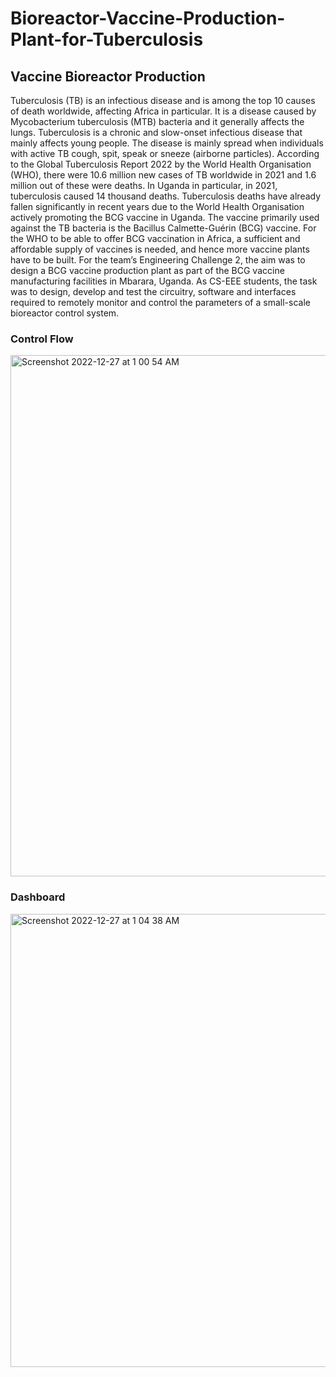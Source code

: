 # Bioreactor-Vaccine-Production-Plant-for-Tuberculosis

## Vaccine Bioreactor Production
Tuberculosis (TB) is an infectious disease and is among the top 10 causes of death worldwide, affecting Africa in particular. It is a disease caused by Mycobacterium tuberculosis (MTB) bacteria and it generally affects the lungs. Tuberculosis is a chronic and slow-onset infectious disease that mainly affects young people. The disease is mainly spread when individuals with active TB cough, spit, speak or sneeze (airborne particles). According to the Global Tuberculosis Report 2022 by the World Health Organisation (WHO), there were 10.6 million new cases of TB worldwide in 2021 and 1.6 million out of these were deaths. In Uganda in particular, in 2021, tuberculosis caused 14 thousand deaths. Tuberculosis deaths have already fallen significantly in recent years due to the World Health Organisation actively promoting the BCG vaccine in Uganda.
The vaccine primarily used against the TB bacteria is the Bacillus Calmette-Guérin (BCG) vaccine. For the WHO to be able to offer BCG vaccination in Africa, a sufficient and affordable supply of vaccines is needed, and hence more vaccine plants have to be built.
For the team’s Engineering Challenge 2, the aim was to design a BCG vaccine production plant as part of the BCG vaccine manufacturing facilities in Mbarara, Uganda. As CS-EEE students, the task was to design, develop and test the circuitry, software and interfaces required to remotely monitor and control the parameters of a small-scale bioreactor control system.

### Control Flow 
<img width="834" alt="Screenshot 2022-12-27 at 1 00 54 AM" src="https://user-images.githubusercontent.com/83821827/209595416-7a4ff9f4-5064-432e-9200-ea084baa5ab1.png">

### Dashboard
<img width="725" alt="Screenshot 2022-12-27 at 1 04 38 AM" src="https://user-images.githubusercontent.com/83821827/209595515-5d2315c4-47aa-4adc-a806-9928d9093664.png">
